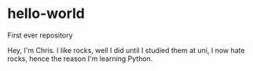 # hello-world
First ever repository

Hey, I'm Chris. I like rocks, well I did until I studied them at uni, I now hate rocks, hence the reason I'm learning Python. 

